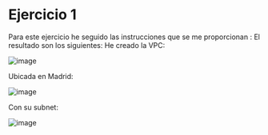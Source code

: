 # Ejercicio 1

Para este ejercicio he seguido las  instrucciones que se me proporcionan :
El resultado son los siguientes:
He creado la VPC:

![image](https://github.com/user-attachments/assets/a6e2119e-e2b8-4e39-b05b-b4648e870e4d)


Ubicada en Madrid:

![image](https://github.com/user-attachments/assets/32b2e487-82d0-491f-bb0c-b3e0cabc619a)


Con su subnet:

![image](https://github.com/user-attachments/assets/a0d57092-2a97-4e0c-998c-9ab630c59c51)

